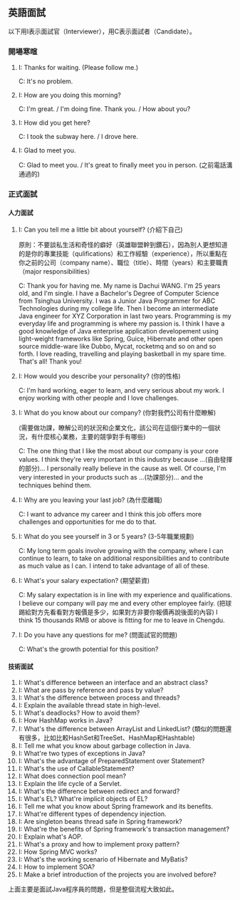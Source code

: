 ## 英語面試

以下用I表示面試官（Interviewer），用C表示面試者（Candidate）。

### 開場寒暄

1. I: Thanks for waiting. (Please follow me.)

   C: It's no problem.

2. I: How are you doing this morning?

   C: I'm great. / I'm doing fine. Thank you. / How about you?

3. I: How did you get here?

   C: I took the subway here. / I drove here.

4. I: Glad to meet you.

   C: Glad to meet you. / It's great to finally meet you in person. (之前電話溝通過的)

### 正式面試

#### 人力面試

1. I: Can you tell me a little bit about yourself? (介紹下自己)

   原則：不要談私生活和奇怪的癖好（英雄聯盟幹到鑽石），因為別人更想知道的是你的專業技能（qulifications）和工作經驗（experience），所以重點在你之前的公司（company name）、職位（title）、時間（years）和主要職責（major responsibilities）

   C: Thank you for having me. My name is Dachui WANG. I'm 25 years old, and I'm single. I have a Bachelor's Degree of Computer Science from Tsinghua University. I was a Junior Java Programmer for ABC Technologies during my college life. Then I become an intermediate Java engineer for XYZ Corporation in last two years. Programming is my everyday life and programming is where my passion is. I think I have a good knowledge of Java enterprise application developement using light-weight frameworks like Spring, Guice, Hibernate and other open source middle-ware like Dubbo, Mycat, rocketmq and so on and so forth. I love reading, travelling and playing basketball in my spare time. That's all! Thank you!

2. I: How would you describe your personality? (你的性格)

   C: I'm hard working, eager to learn, and very serious about my work. I enjoy working with other people and I love challenges.

3. I: What do you know about our company? (你對我們公司有什麼瞭解)

   (需要做功課，瞭解公司的狀況和企業文化，該公司在這個行業中的一個狀況，有什麼核心業務，主要的競爭對手有哪些)

   C: The one thing that I like the most about our company is your core values. I think they're very important in this industry because …(自由發揮的部分)... I personally really believe in the cause as well. Of course, I'm very interested in your products such as …(功課部分)… and the techniques behind them.

4. I: Why are you leaving your last job? (為什麼離職)

   C: I want to advance my career and I think this job offers more challenges and  opportunities for me do to that.

5. I: What do you see yourself in 3 or 5 years? (3-5年職業規劃)

   C: My long term goals involve growing with the company, where I can continue to learn, to take on additional responsibilities and to contribute as much value as I can. I intend to take advantage of all of these.

6. I: What's your salary expectation? (期望薪資)

   C: My salary expectation is in line with my experience and qualifications. I believe our company will pay me and every other employee fairly. (把球踢給對方先看看對方報價是多少，如果對方非要你報價再說後面的內容) I think 15 thousands RMB or above is fitting for me to leave in Chengdu.

7. I: Do you have any questions for me? (問面試官的問題)

   C: What's the growth potential for this position?


#### 技術面試

1. I: What's difference between an interface and an abstract class?
2. I: What are pass by reference and pass by value?
3. I: What's the difference between process and threads?
4. I: Explain the available thread state in high-level.
5. I: What's deadlocks? How to avoid them?
6. I: How HashMap works in Java?
7. I: What's the difference between ArrayList and LinkedList? (類似的問題還有很多，比如比較HashSet和TreeSet、HashMap和Hashtable)
8. I: Tell me what you know about garbage collection in Java.
9. I: What're two types of exceptions in Java?
10. I: What's the advantage of PreparedStatement over Statement?
11. I: What's the use of CallableStatement?
12. I: What does connection pool mean?
13. I: Explain the life cycle of a Servlet.
14. I: What's the difference between redirect and forward?
15. I: What's EL? What're implicit objects of EL?
16. I: Tell me what you know about Spring framework and its benefits.
17. I: What're different types of dependency injection.
18. I: Are singleton beans thread safe in Spring framework?
19. I: What're the benefits of Spring framework's transaction management?
20. I: Explain what's AOP.
21. I: What's a proxy and how to implement proxy pattern?
22. I: How Spring MVC works?
23. I: What's the working scenario of Hibernate and MyBatis?
24. I: How to implement SOA?
25. I: Make a brief introduction of the projects you are involved before?


上面主要是面試Java程序員的問題，但是整個流程大致如此。

